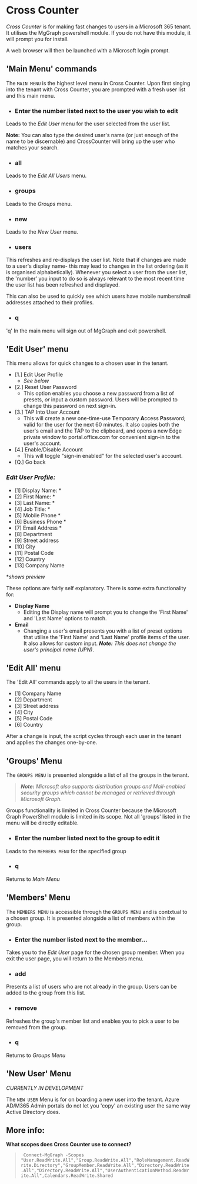 # Cross Counter

*Cross Counter* is for making fast changes to users in a Microsoft 365 tenant. It utilises the MgGraph powershell module. If you do not have this module, it will prompt you for install.

A web browser will then be launched with a Microsoft login prompt. 
## 'Main Menu' commands

The `MAIN MENU` is the highest level menu in Cross Counter. Upon first singing into the tenant with Cross Counter, you are prompted with a fresh user list and this main menu.

-  ### Enter the number listed next to the user you wish to edit
 Leads to the *Edit User* menu for the user selected from the user list.

 **Note:** You can also type the desired user's name (or just enough of the name to be discernable) and CrossCounter will bring up the user who matches your search.

- ### all
Leads to the *Edit All Users* menu.

- ### groups
Leads to the *Groups* menu.

- ### new
Leads to the *New User* menu.

- ### users
This refreshes and re-displays the user list. Note that if changes are made to a user's display name- this may lead to changes in the list ordering (as it is organised alphabetically). Whenever you select a user from the user list,  the 'number' you input to do so is always relevant to the most recent time the user list has been refreshed and displayed.

This can also be used to quickly see which users have mobile numbers/mail addresses attached to their profiles.

- ### q
'q' In the main menu will sign out of MgGraph and exit powershell.

## 'Edit User' menu
This menu allows for quick changes to a chosen user in the tenant.
- [1.] Edit User Profile
  - *See below*
- [2.] Reset User Password
  - This option enables you choose a new password from a list of presets, *or* input a custom password. Users will be prompted to change this password on next sign-in.
- [3.] TAP Into User Account
  - This will create a new one-time-use **T**emporary **A**ccess **P**assword; valid for the user for the next 60 minutes. It also copies both the user's email and the TAP to the clipboard, and opens a new Edge private window to portal.office.com for convenient sign-in to the user's account.
- [4.] Enable/Disable Account
  - This will toggle "sign-in enabled" for the selected user's account.
- [Q.] Go back

### *Edit User Profile:*
- [1] Display Name: *
- [2] First Name: *
- [3] Last Name: *
- [4] Job Title: *
- [5] Mobile Phone *
- [6] Business Phone *
- [7] Email Address *
- [8] Department
- [9] Street address
- [10] City
- [11] Postal Code
- [12] Country
- [13] Company Name

**shows preview*

These options are fairly self explanatory. There is some extra functionality for:
- **Display Name**
  - Editing the Display name will prompt you to change the 'First Name' and 'Last Name' options to match.
- **Email**
  - Changing a user's email presents you with a list of preset options that utilise the 'First Name' and 'Last Name' profile items of the user. It also allows for custom input. ***Note:** This does not change the user's principal name (UPN)*.

## 'Edit All' menu
The 'Edit All' commands apply  to all the users in the tenant.
- [1] Company Name
- [2] Department
- [3] Street address
- [4] City
- [5] Postal Code
- [6] Country

After a change is input, the script cycles through each user in the tenant and applies the changes one-by-one.

## 'Groups' Menu
The `GROUPS MENU` is presented alongside a list of all the groups in the tenant.

>  ***Note:** Microsoft also supports distribution groups and Mail-enabled security groups which cannot be managed or retrieved through Microsoft Graph.*

Groups functionality is limited in Cross Counter because the Microsoft Graph PowerShell module is limited in its scope. Not all 'groups' listed in the menu will be directly editable.

-  ### Enter the number listed next to the group to edit it
Leads to the `MEMBERS MENU` for the specified group
-  ### q
Returns to *Main Menu*

## 'Members' Menu
The `MEMBERS MENU` is accessible through the `GROUPS MENU` and is contxtual to a chosen group. It is presented alongside a list of members within the group.
- ### Enter the number listed next to the member...
Takes you to the *Edit User* page for the chosen group member. When you exit the user page, you will return to the Members menu.
- ### add
Presents a list of users who are not already in the group. Users can be added to the group from this list.
- ### remove
Refreshes the group's member list and enables you to pick a user to be removed from the group.
- ### q
Returns to *Groups Menu*

## 'New User' Menu
*CURRENTLY IN DEVELOPMENT*

The `NEW USER` Menu is for on boarding a new user into the tenant. Azure AD/M365 Admin portals do not let you 'copy' an existing user the same way Active Directory does.

## More info:

**What scopes does Cross Counter use to connect?**

>` Connect-MgGraph -Scopes "User.ReadWrite.All","Group.ReadWrite.All","RoleManagement.ReadWrite.Directory","GroupMember.ReadWrite.All","Directory.ReadWrite.All","Directory.ReadWrite.All","UserAuthenticationMethod.ReadWrite.All",Calendars.ReadWrite.Shared`